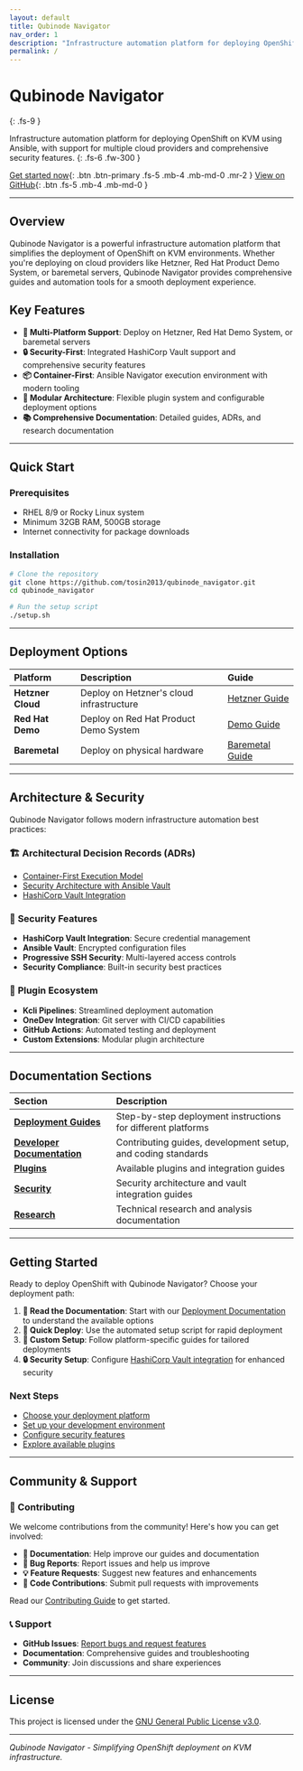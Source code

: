 ```yaml
---
layout: default
title: Qubinode Navigator
nav_order: 1
description: "Infrastructure automation platform for deploying OpenShift on KVM"
permalink: /
---
```


# Qubinode Navigator
{: .fs-9 }

Infrastructure automation platform for deploying OpenShift on KVM using Ansible, with support for multiple cloud providers and comprehensive security features.
{: .fs-6 .fw-300 }

[Get started now](#getting-started){: .btn .btn-primary .fs-5 .mb-4 .mb-md-0 .mr-2 }
[View on GitHub](https://github.com/tosin2013/qubinode_navigator){: .btn .fs-5 .mb-4 .mb-md-0 }

---

## Overview

Qubinode Navigator is a powerful infrastructure automation platform that simplifies the deployment of OpenShift on KVM environments. Whether you're deploying on cloud providers like Hetzner, Red Hat Product Demo System, or baremetal servers, Qubinode Navigator provides comprehensive guides and automation tools for a smooth deployment experience.

## Key Features

- **🚀 Multi-Platform Support**: Deploy on Hetzner, Red Hat Demo System, or baremetal servers
- **🔒 Security-First**: Integrated HashiCorp Vault support and comprehensive security features
- **📦 Container-First**: Ansible Navigator execution environment with modern tooling
- **🔧 Modular Architecture**: Flexible plugin system and configurable deployment options
- **📚 Comprehensive Documentation**: Detailed guides, ADRs, and research documentation

---

## Quick Start

### Prerequisites

- RHEL 8/9 or Rocky Linux system
- Minimum 32GB RAM, 500GB storage
- Internet connectivity for package downloads

### Installation

```bash
# Clone the repository
git clone https://github.com/tosin2013/qubinode_navigator.git
cd qubinode_navigator

# Run the setup script
./setup.sh
```

---

## Deployment Options

| Platform | Description | Guide |
|:---------|:------------|:------|
| **Hetzner Cloud** | Deploy on Hetzner's cloud infrastructure | [Hetzner Guide](/deployments/demo-hetzner-com.html) |
| **Red Hat Demo** | Deploy on Red Hat Product Demo System | [Demo Guide](/deployments/demo-redhat-com.html) |
| **Baremetal** | Deploy on physical hardware | [Baremetal Guide](/deployments/setup-sh.html) |

---

## Architecture & Security

Qubinode Navigator follows modern infrastructure automation best practices:

### 🏗️ **Architectural Decision Records (ADRs)**
- [Container-First Execution Model](/adrs/adr-0001-container-first-execution-model-with-ansible-navigator.html)
- [Security Architecture with Ansible Vault](/adrs/adr-0004-security-architecture-ansible-vault.html)
- [HashiCorp Vault Integration](/adrs/adr-0023-enhanced-configuration-management-with-template-support-and-hashicorp-vault-integration.html)

### 🔐 **Security Features**
- **HashiCorp Vault Integration**: Secure credential management
- **Ansible Vault**: Encrypted configuration files
- **Progressive SSH Security**: Multi-layered access controls
- **Security Compliance**: Built-in security best practices

### 🔌 **Plugin Ecosystem**
- **Kcli Pipelines**: Streamlined deployment automation
- **OneDev Integration**: Git server with CI/CD capabilities
- **GitHub Actions**: Automated testing and deployment
- **Custom Extensions**: Modular plugin architecture

---

## Documentation Sections

| Section | Description |
|:--------|:------------|
| [**Deployment Guides**](/deployments/) | Step-by-step deployment instructions for different platforms |
| [**Developer Documentation**](/development/) | Contributing guides, development setup, and coding standards |
| [**Plugins**](/plugins/) | Available plugins and integration guides |
| [**Security**](/security/) | Security architecture and vault integration guides |
| [**Research**](/research/) | Technical research and analysis documentation |

---

## Getting Started

Ready to deploy OpenShift with Qubinode Navigator? Choose your deployment path:

1. **📖 Read the Documentation**: Start with our [Deployment Documentation](/deployments/) to understand the available options
2. **🚀 Quick Deploy**: Use the automated setup script for rapid deployment
3. **🔧 Custom Setup**: Follow platform-specific guides for tailored deployments
4. **🔒 Security Setup**: Configure [HashiCorp Vault integration](/vault-setup/) for enhanced security

### Next Steps

- [Choose your deployment platform](/deployments/)
- [Set up your development environment](/development/)
- [Configure security features](/security/)
- [Explore available plugins](/plugins/)

---

## Community & Support

### 🤝 Contributing

We welcome contributions from the community! Here's how you can get involved:

- **📝 Documentation**: Help improve our guides and documentation
- **🐛 Bug Reports**: Report issues and help us improve
- **💡 Feature Requests**: Suggest new features and enhancements
- **🔧 Code Contributions**: Submit pull requests with improvements

Read our [Contributing Guide](/development/developers_guide.html) to get started.

### 📞 Support

- **GitHub Issues**: [Report bugs and request features](https://github.com/tosin2013/qubinode_navigator/issues)
- **Documentation**: Comprehensive guides and troubleshooting
- **Community**: Join discussions and share experiences

---

## License

This project is licensed under the [GNU General Public License v3.0](https://github.com/tosin2013/qubinode_navigator/blob/main/LICENSE).

---

*Qubinode Navigator - Simplifying OpenShift deployment on KVM infrastructure.*
